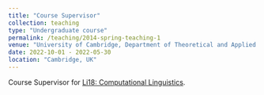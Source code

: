 ```yaml
---
title: "Course Supervisor"
collection: teaching
type: "Undergraduate course"
permalink: /teaching/2014-spring-teaching-1
venue: "University of Cambridge, Department of Theoretical and Applied Linguistics"
date: 2022-10-01 - 2022-05-30
location: "Cambridge, UK"
---
```


Course Supervisor for [Li18: Computational Linguistics](https://www.mmll.cam.ac.uk/li18).
